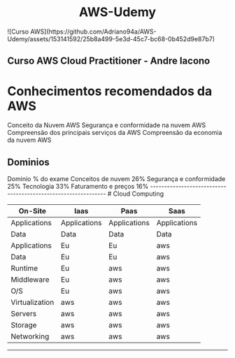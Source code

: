<h1 align="center"> AWS-Udemy</h1>
![Curso AWS](https://github.com/Adriano94a/AWS-Udemy/assets/153141592/25b8a499-5e3d-45c7-bc68-0b452d9e87b7)


Curso AWS Cloud Practitioner - Andre Iacono
------------------------------------------------------
# Conhecimentos recomendados da AWS
Conceito da Nuvem AWS
Segurança e conformidade na nuvem AWS
Compreensão dos principais serviços da AWS
Compreensão da economia da nuvem AWS

<h2> Dominios </h2>
Dominio	 % do exame
Conceitos de nuvem	26%
Segurança e conformidade	25%
Tecnologia	33%
Faturamento e preços	16%
--------------------------------------------------------------
# Cloud Computing

| On-Site | Iaas | Paas | Saas |
|--- |--- |--- | --- |
|Applications| Applications |  Applications | Applications |
| Data | Data | Data | Data |
|Applications |	Eu |	Eu |	aws |
|Data |	Eu	| Eu | aws |
|Runtime |	Eu |	aws |	aws |
|Middleware	| Eu	| aws	| aws |
|O/S	| Eu	| aws	| aws |
|Virtualization	| aws	| aws	| aws |
|Servers |	aws |	aws |	aws |
|Storage	| aws	| aws	| aws|
|Networking |	aws |	aws |	aws |
----------------------------------------------------------------------





